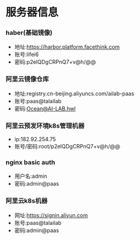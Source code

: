 # 服务器信息



### haber(基础镜像)

- 地址:https://harbor.platform.facethink.com
- 账号:lifei6
- 密码:p2elQDgCRPnQ7+v@h/@@

### 阿里云镜像仓库

- 地址:registry.cn-beijing.aliyuncs.com/ailab-paas
- 账号:paas@talailab
- 密码:Ocean@AI-LAB.hwl

### 阿里云预发环境k8s管理机器

- ip:182.92.254.75
- 账号/密码:root/p2elQDgCRPnQ7+v@h/@@

### nginx basic auth

- 用户名:admin
- 密码:admin@paas

### 阿里云k8s机器

- 网址:https://signin.aliyun.com
- 账号:paas@talailab
- 密码:admin@paas